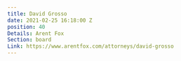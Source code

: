 ```yaml
---
title: David Grosso
date: 2021-02-25 16:18:00 Z
position: 40
Details: Arent Fox
Section: board
Link: https://www.arentfox.com/attorneys/david-grosso
---
```


